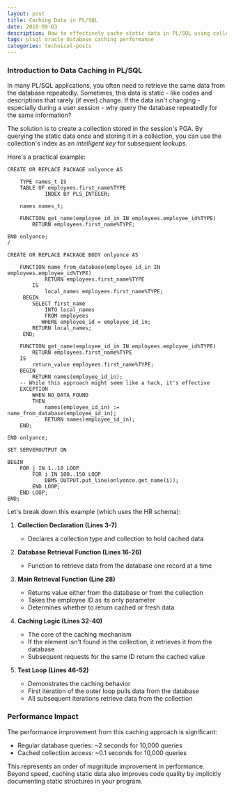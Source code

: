 ```yaml
---
layout: post
title: Caching Data in PL/SQL
date: 2010-09-03
description: How to effectively cache static data in PL/SQL using collections
tags: plsql oracle database caching performance
categories: technical-posts
---
```


### Introduction to Data Caching in PL/SQL

In many PL/SQL applications, you often need to retrieve the same data from the database repeatedly. Sometimes, this data is static - like codes and descriptions that rarely (if ever) change. If the data isn't changing - especially during a user session - why query the database repeatedly for the same information?

The solution is to create a collection stored in the session's PGA. By querying the static data once and storing it in a collection, you can use the collection's index as an _intelligent key_ for subsequent lookups.

Here's a practical example:

```plsql
CREATE OR REPLACE PACKAGE onlyonce AS

    TYPE names_t IS
    TABLE OF employees.first_name%TYPE
            INDEX BY PLS_INTEGER;

    names names_t;

    FUNCTION get_name(employee_id_in IN employees.employee_id%TYPE)
        RETURN employees.first_name%TYPE;

END onlyonce;
/

CREATE OR REPLACE PACKAGE BODY onlyonce AS

    FUNCTION name_from_database(employee_id_in IN employees.employee_id%TYPE)
            RETURN employees.first_name%TYPE
        IS
            local_names employees.first_name%TYPE;
     BEGIN
        SELECT first_name
            INTO local_names
            FROM employees
           WHERE employee_id = employee_id_in;
        RETURN local_names;
     END;

    FUNCTION get_name(employee_id_in IN employees.employee_id%TYPE)
        RETURN employees.first_name%TYPE
    IS
        return_value employees.first_name%TYPE;
    BEGIN
        RETURN names(employee_id_in);
    -- While this approach might seem like a hack, it's effective
    EXCEPTION
        WHEN NO_DATA_FOUND
        THEN
            names(employee_id_in) := name_from_database(employee_id_in);
            RETURN names(employee_id_in);
    END;

END onlyonce;

SET SERVEROUTPUT ON

BEGIN
    FOR j IN 1..10 LOOP
        FOR i IN 100..150 LOOP
            DBMS_OUTPUT.put_line(onlyonce.get_name(i));
        END LOOP;
    END LOOP;
END;
```

Let's break down this example (which uses the HR schema):

1. **Collection Declaration (Lines 3-7)**

   - Declares a collection type and collection to hold cached data

2. **Database Retrieval Function (Lines 16-26)**

   - Function to retrieve data from the database one record at a time

3. **Main Retrieval Function (Line 28)**

   - Returns value either from the database or from the collection
   - Takes the employee ID as its only parameter
   - Determines whether to return cached or fresh data

4. **Caching Logic (Lines 32-40)**

   - The core of the caching mechanism
   - If the element isn't found in the collection, it retrieves it from the database
   - Subsequent requests for the same ID return the cached value

5. **Test Loop (Lines 46-52)**
   - Demonstrates the caching behavior
   - First iteration of the outer loop pulls data from the database
   - All subsequent iterations retrieve data from the collection

### Performance Impact

The performance improvement from this caching approach is significant:

- Regular database queries: ~2 seconds for 10,000 queries
- Cached collection access: ~0.1 seconds for 10,000 queries

This represents an order of magnitude improvement in performance. Beyond speed, caching static data also improves code quality by implicitly documenting static structures in your program.
